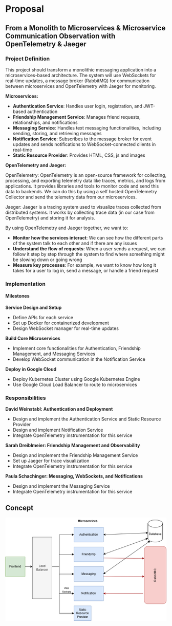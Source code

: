 # Proposal

## From a Monolith to Microservices & Microservice Communication Observation with OpenTelemetry & Jaeger

### Project Definition

This project should transform a monolithic messaging application into a microservices-based architecture. The system will use WebSockets for real-time updates, a message broker (RabbitMQ) for communication between microservices and OpenTelemetry with Jaeger for monitoring.

**Microservices:**

-    **Authentication Service**: Handles user login, registration, and JWT-based authentication
-    **Friendship Management Service**: Manages friend requests, relationships, and notifications
-    **Messaging Service**: Handles text messaging functionalities, including sending, storing, and retrieving messages
-    **Notification Service**: Subscribes to the message broker for event updates and sends notifications to WebSocket-connected clients in real-time
-    **Static Resource Provider**: Provides HTML, CSS, js and images

**OpenTelemetry and Jaeger:**

OpenTelemetry: OpenTelemetry is an open-source framework for collecting, processing, and exporting telemetry data like traces, metrics, and logs from applications. It provides libraries and tools to monitor code and send this data to backends.
We can do this by using a self hosted OpenTelemetry Collector and send the telemetry data from our microservices.

Jaeger: Jaeger is a tracing system used to visualize traces collected from distributed systems. It works by collecting trace data (in our case from OpenTelemetry) and storing it for analysis.

By using OpenTelemetry and Jaeger together, we want to:

-    **Monitor how the services interact**: We can see how the different parts of the system talk to each other and if there are any issues
-    **Understand the flow of requests**: When a user sends a request, we can follow it step by step through the system to find where something might be slowing down or going wrong
-    **Measure key processes**: For example, we want to know how long it takes for a user to log in, send a message, or handle a friend request

### Implementation

#### Milestones

**Service Design and Setup**

-    Define APIs for each service
-    Set up Docker for containerized development
-    Design WebSocket manager for real-time updates

**Build Core Microservices**

-    Implement core functionalities for Authentication, Friendship Management, and Messaging Services
-    Develop WebSocket communication in the Notification Service

**Deploy in Google Cloud**

-    Deploy Kubernetes Cluster using Google Kubernetes Engine
-    Use Google Cloud Load Balancer to route to microservices

### Responsibilities

**David Weinstabl: Authentication and Deployment**

-    Design and implement the Authentication Service and Static Resource Provider
-    Design and implement Notification Service
-    Integrate OpenTelemetry instrumentation for this service

**Sarah Dreiblmeier: Friendship Management and Observability**

-    Design and implement the Friendship Management Service
-    Set up Jaeger for trace visualization
-    Integrate OpenTelemetry instrumentation for this service

**Paula Schachinger: Messaging, WebSockets, and Notifications**

-    Design and implement the Messaging Service
-    Integrate OpenTelemetry instrumentation for this service

## Concept

![alt text](Architecture_Overview.png)
